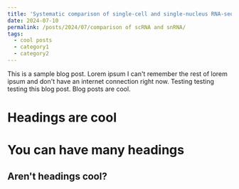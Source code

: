```yaml
---
title: 'Systematic comparison of single-cell and single-nucleus RNA-sequencing methods'
date: 2024-07-10
permalink: /posts/2024/07/comparison of scRNA and snRNA/
tags:
  - cool posts
  - category1
  - category2
---
```


This is a sample blog post. Lorem ipsum I can't remember the rest of lorem ipsum and don't have an internet connection right now. Testing testing testing this blog post. Blog posts are cool.

Headings are cool
======

You can have many headings
======

Aren't headings cool?
------
